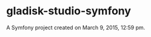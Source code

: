 gladisk-studio-symfony
======================

A Symfony project created on March 9, 2015, 12:59 pm.
